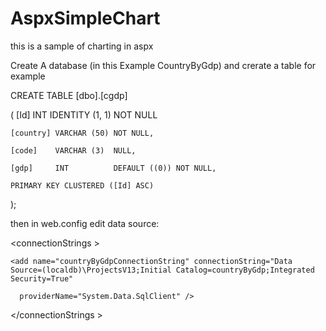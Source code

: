 # AspxSimpleChart

this is a sample of charting in aspx

Create A database (in this Example CountryByGdp)
and crerate a table for example

CREATE TABLE [dbo].[cgdp] 

(
    [Id]      INT          IDENTITY (1, 1) NOT NULL
    
    [country] VARCHAR (50) NOT NULL,
    
    [code]    VARCHAR (3)  NULL,
    
    [gdp]     INT          DEFAULT ((0)) NOT NULL,
    
    PRIMARY KEY CLUSTERED ([Id] ASC)
    
);

then in web.config edit data source:
 
\<connectionStrings \>
 
    <add name="countryByGdpConnectionString" connectionString="Data Source=(localdb)\ProjectsV13;Initial Catalog=countryByGdp;Integrated Security=True"
 
      providerName="System.Data.SqlClient" />
 
  \</connectionStrings \>

  
